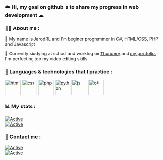 ### ☁️ Hi, my goal on github is to share my progress in web development ☁  

### 🧑🏻 About me :  
💨 My name is JarodRL and I'm beginer programmer in C#, HTML/CSS, PHP and Javascript
  
📌 Currently studying at school and working on <a href="https://github.com/ThunderyInc/">Thundery</a> and <a href="https://github.com/JarodRL/jarodrl.github.io">my portfolio.</a> I'm perfecting too my video editing skills.  
  
### 📲 Languages & technologies that I practice :  
<p align="left">
<img src="https://github.com/jessestuart/js-devicon/blob/master/icons/html5/html5-original.svg" alt="html" width="50" height="50"/>
<img src="https://github.com/jessestuart/js-devicon/blob/master/icons/css3/css3-original.svg" alt="css" width="50" height="50"/>
<img src="https://github.com/jessestuart/js-devicon/blob/master/icons/php/php-original.svg" alt="php" width="50" height="50"/>
<img src="https://github.com/jessestuart/js-devicon/blob/master/icons/python/python-original.svg" alt="python" width="50" height="50"/>
<img src="https://github.com/jessestuart/js-devicon/blob/master/icons/javascript/javascript-original.svg" alt="js" width="50" height="50"/> 
<img src="https://github.com/jessestuart/js-devicon/blob/master/icons/csharp/csharp-original.svg" alt="c#" width="50" height="50"/> 
</p>

### 📊 My stats :
[![Active](https://github-readme-stats.vercel.app/api?username=jarodrl&show_icons=true&theme=dark&count_private=true&hide=prs,issues)](https://www.github.com/JarodRL)  
[![Active](https://komarev.com/ghpvc/?username=jarodrl&color=FAC151)](https://www.github.com/JarodRL)  
  
  
### 📩 Contact me :
[![Active](https://img.shields.io/badge/Instagram-Click-pink?style=flat-square&logo=instagram)](https://www.instagram.com/jarod.mh)  
[![Active](https://img.shields.io/badge/Twitter-Click-cyan?style=flat-square&logo=twitter)](https://twitter.com/jarod.mahe)
